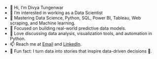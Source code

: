 - 👋 Hi, I’m Divya Tungenwar
- 👀 I’m interested in working as a Data Scientist
- 🌱 Mastering Data Science, Python, SQL, Power BI, Tableau, Web scraping, and Machine learning.
- 🔭 Focused on building real-world predictive data models.
- 💬 Love discussing data analysis, visualization tools, and automation in Python.
- 📫 Reach me at [Email](mailto:dtungenwar9850@gmail.com) and [LinkedIn](https://www.linkedin.com/in/your-profile). 
- 🧠 Fun fact: I turn data into stories that inspire data-driven decisions 🚀.

<!---
ChaiLoops/ChaiLoops is a ✨ special ✨ repository because its `README.md` (this file) appears on your GitHub profile.
You can click the Preview link to take a look at your changes.
--->
